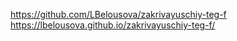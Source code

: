 https://github.com/LBelousova/zakrivayuschiy-teg-f
https://lbelousova.github.io/zakrivayuschiy-teg-f/